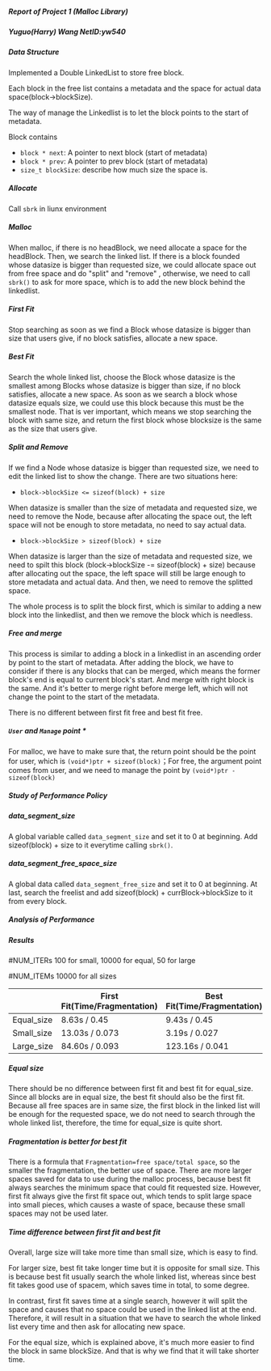 ##### Report of Project 1 (Malloc Library)

##### Yuguo(Harry) Wang      NetID:yw540



##### Data Structure

Implemented a Double LinkedList to store free block.

Each block in the free list contains a metadata and the space for actual data space(block->blockSize). 

The way of manage the Linkedlist is to let the block points to the start of metadata.

Block contains

* `block * next`: A pointer to next block (start of metadata)
* `block * prev`: A pointer to prev block (start of metadata)
* `size_t blockSize`: describe how much size the space is.


##### Allocate

Call `sbrk` in liunx environment

##### Malloc

When malloc, if there is no headBlock, we need allocate a space for the headBlock. Then, we search the linked list. If there is a block founded whose datasize is bigger than requested size, we could allocate space out from free space and do "split" and "remove" , otherwise, we need to call `sbrk()` to ask for more space, which is to add the new block behind the linkedlist.

##### First Fit

Stop searching as soon as we find a Block whose datasize is bigger than size that users give, if no block satisfies, allocate a new space.

##### Best Fit

Search the whole linked list, choose the Block whose datasize is the smallest among Blocks whose datasize is bigger than size, if no block satisfies, allocate a new space. As soon as we search a block whose datasize equals size, we could use this block because this must be the smallest node. That is ver important, which means we stop searching the block with same size, and return the first block whose blocksize is the same as the size that users give.

##### Split and Remove

If we find a Node whose datasize is bigger than requested size, we need to edit the linked list to show the change. There are two situations here:

* `block->blockSize <= sizeof(block) + size`

When datasize is smaller than the size of metadata and requested size, we need to remove the Node, because after allocating the space out, the left space will not be enough to store metadata, no need to say actual data.

* `block->blockSize > sizeof(block) + size`

When datasize is larger than the size of metadata and requested size, we need to spilt this block (block->blockSize -= sizeof(block) + size) because after allocating out the space, the left space will still be large enough to store metadata and actual data. And then, we need to remove the splitted space.

The whole process is to split the block first, which is similar to adding a new block into the linkedlist, and then we remove the block which is needless. 


##### Free and merge

This process is similar to adding a block in a linkedlist in an ascending order by point to the start of metadata. After adding the block, we have to consider if there is any blocks that can be merged, which means the former block's end is equal to current block's start. And merge with right block is the same. And it's better to merge right before merge left, which will not change the point to the start of the metadata.

There is no different between first fit free and best fit free.


##### `User` and `Manage` point *
For malloc, we have to make sure that, the return point should be the point for user, which is `(void*)ptr + sizeof(block)`；For free, the argument point comes from user, and we need to manage the point by `(void*)ptr - sizeof(block)`




##### Study of Performance Policy


##### data_segment_size

A global variable called `data_segment_size` and set it to 0 at beginning. Add sizeof(block) + size to it everytime calling `sbrk()`. 

##### data_segment_free_space_size

A global data called `data_segment_free_size` and set it to 0 at beginning. At last, search the freelist and add sizeof(block) + currBlock->blockSize to it from every block.




##### Analysis of Performance

##### Results

#NUM_ITERs 100 for small, 10000 for equal, 50 for large

#NUM_ITEMs 10000 for all sizes

|            | First Fit(Time/Fragmentation) | Best Fit(Time/Fragmentation) |
| ---------- | ----------------------------- | ---------------------------- |
| Equal_size | 8.63s / 0.45                  | 9.43s / 0.45                 |
| Small_size | 13.03s / 0.073                | 3.19s / 0.027                |
| Large_size | 84.60s / 0.093                | 123.16s / 0.041              |

##### Equal size

There should be no difference between first fit and best fit for equal_size. Since all blocks are in equal size, the best fit should also be the first fit. Because all free spaces are in same size, the first block in the linked list will be enough for the requested space, we do not need to search through the whole linked list, therefore, the time for equal_size is quite short.

##### Fragmentation is better for best fit

There is a formula that `Fragmentation=free space/total space`, so the smaller the fragmentation, the better use of space. There are more larger spaces saved for data to use during the malloc process, because best fit always searches the minimum space that could fit requested size. However, first fit always give the first fit space out, which tends to split large space into small pieces, which causes a waste of space, because these small spaces may not be used later.

##### Time difference between first fit and best fit 

Overall, large size will take more time than small size, which is easy to find.

For larger size, best fit take longer time but it is opposite for small size. This is because best fit usually search the whole linked list, whereas since best fit takes good use of spacem, which saves time in total, to some degree. 

In contrast, first fit saves time at a single search, however it will split the space and causes that no space could be used in the linked list at the end. Therefore, it will result in a situation that we have to search the whole linked list every time and then ask for allocating new space.

For the equal size, which is explained above, it's much more easier to find the block in same blockSize. And that is why we find that it will take shorter time.
